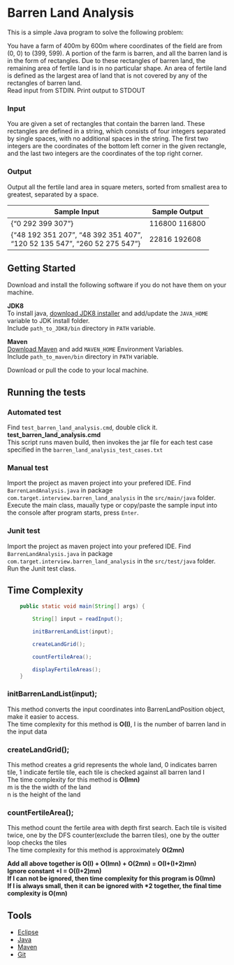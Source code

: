 # Barren Land Analysis
This is a simple Java program to solve the following problem:

You have a farm of 400m by 600m where coordinates of the field are from (0, 0) to (399, 599). A portion of the farm is barren, and all the barren land is in the form of rectangles. Due to these rectangles of barren land, the remaining area of fertile land is in no particular shape. An area of fertile land is defined as the largest area of land that is not covered by any of the rectangles of barren land.  
Read input from STDIN. Print output to STDOUT

### Input  
You are given a set of rectangles that contain the barren land. These rectangles are defined in a string, which consists of four integers separated by single spaces, with no additional spaces in the string. The first two integers are the coordinates of the bottom left corner in the given rectangle, and the last two integers are the coordinates of the top right corner. 

### Output   
Output all the fertile land area in square meters, sorted from smallest area to greatest, separated by a space. 

Sample Input | Sample Output
------------ | -------------
{“0 292 399 307”} | 116800  116800
{“48 192 351 207”, “48 392 351 407”,<br> “120 52 135 547”, “260 52 275 547”} | 22816 192608

## Getting Started
Download and install the following software if you do not have them on your machine.

**JDK8**  
To install java, [download JDK8 installer](https://www.oracle.com/java/technologies/javase-jdk8-downloads.html) and add/update the `JAVA_HOME` variable to JDK install folder.  
Include `path_to_JDK8/bin` directory in `PATH` variable.

**Maven**  
[Download Maven](https://maven.apache.org/download.cgi) and add `MAVEN_HOME` Environment Variables.  
Include `path_to_maven/bin` directory in `PATH` variable.  

Download or pull the code to your local machine.
## Running the tests
### Automated test
Find `test_barren_land_analysis.cmd`, double click it.  
**test_barren_land_analysis.cmd**  
This script runs maven build, then invokes the jar file for each test case specified in the `barren_land_analysis_test_cases.txt`

### Manual test
Import the project as maven project into your prefered IDE. Find `BarrenLandAnalysis.java` in package `com.target.interview.barren_land_analysis` in the `src/main/java` folder.  
Execute the main class, maually type or copy/paste the sample input into the console after program starts, press `Enter`.

### Junit test
Import the project as maven project into your prefered IDE. Find `BarrenLandAnalysis.java` in package `com.target.interview.barren_land_analysis` in the `src/test/java` folder.  
Run the Junit test class.

## Time Complexity
```java
	public static void main(String[] args) {

		String[] input = readInput();

		initBarrenLandList(input);

		createLandGrid();

		countFertileArea();

		displayFertileAreas();
	}
```
### initBarrenLandList(input);
This method converts the input coordinates into BarrenLandPosition object, make it easier to access.  
The time complexity for this method is **O(I)**, I is the number of barren land in the input data  
### createLandGrid();
This method creates a grid represents the whole land, 0 indicates barren tile, 1 indicate fertile tile, each tile is checked against all barren land I  
The time complexity for this method is **O(Imn)**  
m is the the width of the land  
n is the height of the land
### countFertileArea();
This method count the fertile area with depth first search. Each tile is visited twice, one by the DFS counter(exclude the barren tiles), one by the outter loop checks the tiles  
The time complexity for this method is approximately **O(2mn)**  

**Add all above together is O(I) + O(Imn) + O(2mn) = O(I+(I+2)mn)**  
**Ignore constant +I = O((I+2)mn)**  
**If I can not be ignored, then time complexity for this program is O(Imn)**  
**If I is always small, then it can be ignored with \*2 together, the final time complexity is O(mn)**  

## Tools
* [Eclipse](https://www.eclipse.org/)
* [Java](https://www.java.com)
* [Maven](https://maven.apache.org/)
* [Git](https://git-scm.com/)


